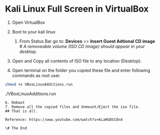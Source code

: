 # Kali Linux Full Screen in VirtualBox

1. Open VirtualBox
2. Boot to your kali linux
    1. From Status Bar go to: **Devices** >> **Insert Guest Adtional CD image**
    <br>\# *A removeable volume (ISO CD Image) should appear in your desktop.*

3. Open and Copy all contents of ISO file to any location (Desktop).
4. Open terminal on the folder you copied these file and enter following commands as root user.
```sh
chmod +x VBoxLinuxAdditions.run
``````
./VBoxLinuxAdditions.run
```
6. Reboot
7. Remove all the copied files and Unmount/Eject the iso file.
## That is all.

Reference: https://www.youtube.com/watch?v=6LaHG8SC8n4

\# The End
